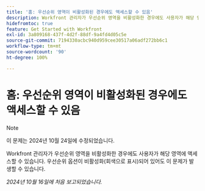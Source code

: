```yaml
---
title: '홈: 우선순위 영역이 비활성화된 경우에도 액세스할 수 있음'
description: Workfront 관리자가 우선순위 영역을 비활성화한 경우에도 사용자가 해당 영역에 액세스할 수 있습니다. 우선순위 옵션이 비활성화(회색으로 표시)되어 있어도 이 문제가 발생할 수 있습니다.
hidefromtoc: true
feature: Get Started with Workfront
exl-id: 3a809168-437f-4d2f-88df-9a4fd4d05c5e
source-git-commit: 7194330acbc940d959cee30517a06adf272bb6c1
workflow-type: tm+mt
source-wordcount: '90'
ht-degree: 100%

---
```


# 홈: 우선순위 영역이 비활성화된 경우에도 액세스할 수 있음

>[!NOTE]
>
>이 문제는 2024년 10월 24일에 수정되었습니다.

Workfront 관리자가 우선순위 영역을 비활성화한 경우에도 사용자가 해당 영역에 액세스할 수 있습니다. 우선순위 옵션이 비활성화(회색으로 표시)되어 있어도 이 문제가 발생할 수 있습니다.

_2024년 10월 16일에 처음 보고되었습니다._
